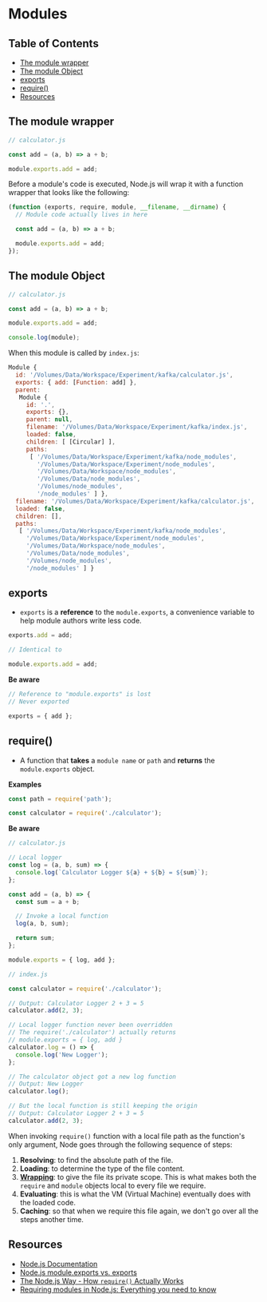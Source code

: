 # Modules

## Table of Contents

<!-- START doctoc generated TOC please keep comment here to allow auto update -->
<!-- DON'T EDIT THIS SECTION, INSTEAD RE-RUN doctoc TO UPDATE -->


- [The module wrapper](#the-module-wrapper)
- [The module Object](#the-module-object)
- [exports](#exports)
- [require()](#require)
- [Resources](#resources)

<!-- END doctoc generated TOC please keep comment here to allow auto update -->

## The module wrapper

```javascript
// calculator.js

const add = (a, b) => a + b;

module.exports.add = add;
```

Before a module's code is executed, Node.js will wrap it with a function wrapper that looks like the following:

```javascript
(function (exports, require, module, __filename, __dirname) {
  // Module code actually lives in here

  const add = (a, b) => a + b;

  module.exports.add = add;
});
```

## The module Object

```javascript
// calculator.js

const add = (a, b) => a + b;

module.exports.add = add;

console.log(module);
```

When this module is called by `index.js`:

```javascript
Module {
  id: '/Volumes/Data/Workspace/Experiment/kafka/calculator.js',
  exports: { add: [Function: add] },
  parent: 
   Module {
     id: '.',
     exports: {},
     parent: null,
     filename: '/Volumes/Data/Workspace/Experiment/kafka/index.js',
     loaded: false,
     children: [ [Circular] ],
     paths: 
      [ '/Volumes/Data/Workspace/Experiment/kafka/node_modules',
        '/Volumes/Data/Workspace/Experiment/node_modules',
        '/Volumes/Data/Workspace/node_modules',
        '/Volumes/Data/node_modules',
        '/Volumes/node_modules',
        '/node_modules' ] },
  filename: '/Volumes/Data/Workspace/Experiment/kafka/calculator.js',
  loaded: false,
  children: [],
  paths: 
   [ '/Volumes/Data/Workspace/Experiment/kafka/node_modules',
     '/Volumes/Data/Workspace/Experiment/node_modules',
     '/Volumes/Data/Workspace/node_modules',
     '/Volumes/Data/node_modules',
     '/Volumes/node_modules',
     '/node_modules' ] }
```

## exports

- `exports` is a **reference** to the `module.exports`, a convenience variable to help module authors write less code.

```javascript
exports.add = add;

// Identical to

module.exports.add = add;
```

**Be aware**

```javascript
// Reference to "module.exports" is lost
// Never exported

exports = { add };
```

## require()

- A function that **takes** a `module name` or `path` and **returns** the `module.exports` object.

**Examples**

```javascript
const path = require('path');

const calculator = require('./calculator');
```

**Be aware**

```javascript
// calculator.js

// Local logger
const log = (a, b, sum) => {
  console.log(`Calculator Logger ${a} + ${b} = ${sum}`);
};

const add = (a, b) => {
  const sum = a + b;

  // Invoke a local function
  log(a, b, sum);

  return sum;
};

module.exports = { log, add };
```

```javascript
// index.js

const calculator = require('./calculator');

// Output: Calculator Logger 2 + 3 = 5
calculator.add(2, 3);

// Local logger function never been overridden
// The require('./calculator') actually returns
// module.exports = { log, add }
calculator.log = () => {
  console.log('New Logger');
};

// The calculator object got a new log function
// Output: New Logger
calculator.log();

// But the local function is still keeping the origin
// Output: Calculator Logger 2 + 3 = 5
calculator.add(2, 3);
```

When invoking `require()` function with a local file path as the function's only argument, Node goes through the following sequence of steps:

1. **Resolving**: to find the absolute path of the file.
1. **Loading**: to determine the type of the file content.
1. **[Wrapping](#the-module-wrapper)**: to give the file its private scope. This is what makes both the `require` and `module` objects local to every file we require.
1. **Evaluating**: this is what the VM (Virtual Machine) eventually does with the loaded code.
1. **Caching**: so that when we require this file again, we don't go over all the steps another time.

## Resources

- [Node.js Documentation](https://nodejs.org/api/modules.html)
- [Node.js module.exports vs. exports](https://medium.freecodecamp.org/node-js-module-exports-vs-exports-ec7e254d63ac)
- [The Node.js Way - How `require()` Actually Works](http://fredkschott.com/post/2014/06/require-and-the-module-system/)
- [Requiring modules in Node.js: Everything you need to know](https://medium.freecodecamp.org/requiring-modules-in-node-js-everything-you-need-to-know-e7fbd119be8)
